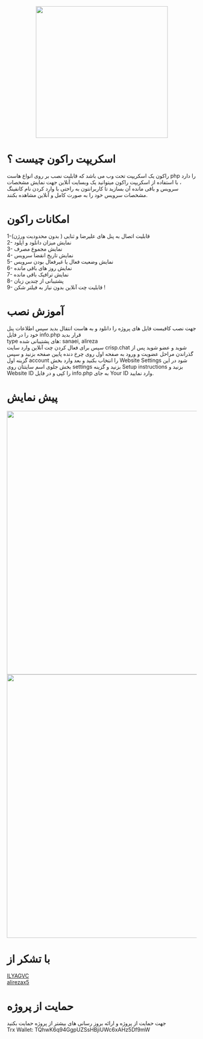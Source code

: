 <div align="center"><img src="https://raw.githubusercontent.com/MrAminiNezhad/Raccoon/main/demo/logo.png" width="350"></div>

# اسکریپت راکون چیست ؟
راکون یک اسکریپت تحت وب می باشد که قابلیت نصب بر روی انواع هاست php را دارد ، با استفاده از اسکریپت راکون میتوانید یک وبسایت آنلاین جهت نمایش مشخصات سرویس و باقی مانده آن بسازید تا کاربرانتون به راحتی با وارد کردن نام کانفینگ مشخصات سرویس خود را به صورت کامل و آنلاین مشاهده بکنند.

# امکانات راکون
1-قابلیت اتصال به پنل های علیرضا و ثنایی ( بدون محدودیت ورژن) <br>
2- نمایش میزان دانلود و اپلود <br>
3- نمایش مجموع مصرف <br>
4- نمایش تاریخ انقضا سرویس <br>
5- نمایش وضعیت فعال یا غیرفعال بودن سرویس <br>
6- نمایش روز های باقی مانده <br>
7- نمایش ترافیک باقی مانده <br>
8- پشتیبانی از چندین زبان <br>
9- قابلیت چت آنلاین بدون نیاز به فیلتر شکن ! 

# آموزش نصب
جهت نصب کافیست فایل های پروژه را دانلود و به هاست انتقال بدید سپس اطلاعات پنل خود را در فایل info.php قرار بدید <br>
type های پشتیبانی شده: sanaei, alireza <br>
سپس برای فعال کردن چت آنلاین وارد سایت crisp.chat شوید و عضو شوید پس از گذراندن مراحل عضویت و ورود به صفحه اول روی چرخ دنده پایین صفحه بزنید و سپس گزینه اول account را انتخاب بکنید و بعد وارد بخش Website Settings شود در این بخش جلوی اسم سایتتان روی settings بزنید و گزینه Setup instructions بزنید و Website ID را کپی و در فایل info.php به جای Your ID وارد نمایید.
# پیش نمایش
<div align="center"><img src="https://raw.githubusercontent.com/MrAminiNezhad/Raccoon/main/demo/Raccoon_demo (1).png" width="700"></div>
<div align="center"><img src="https://raw.githubusercontent.com/MrAminiNezhad/Raccoon/main/demo/Raccoon_demo (2).png" width="700"></div>

# با تشکر از

<a href="https://github.com/ILYAGVC"> ILYAGVC </a> <br>
<a href="https://github.com/alirezax5"> alirezax5 </a>

# حمایت از پروژه
جهت حمایت از پروژه و ارائه بروز رسانی های بیشتر از پروژه حمایت بکنید <br>
Trx Wallet: TQhwK6q94GgpUZSsHBjiUWc6xAHz5Df9mW
<br>
